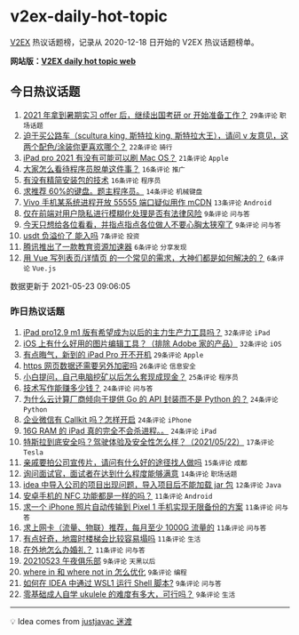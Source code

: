 # v2ex-daily-hot-topic

[V2EX](https://www.v2ex.com/) 热议话题榜，记录从 2020-12-18 日开始的 V2EX 热议话题榜单。

**网站版：[V2EX daily hot topic web](https://boojack.github.io/v2ex-daily-hot-topic-web/)**

## 今日热议话题

<!-- TODAY BEGIN -->

1. [2021 年拿到暑期实习 offer 后，继续出国考研 or 开始准备工作？](https://www.v2ex.com/t/778644) `29条评论` `职场话题`
1. [迫于买公路车（scultura king, 斯特拉 king, 斯特拉大王），请问 v 友意见，这两个配色/涂装你更喜欢哪个？](https://www.v2ex.com/t/778633) `22条评论` `骑行`
1. [iPad pro 2021 有没有可能可以刷 Mac OS？](https://www.v2ex.com/t/778642) `21条评论` `Apple`
1. [大家怎么看待程序员脱单这件事？](https://www.v2ex.com/t/778639) `16条评论` `推广`
1. [有没有精简安装包的技术](https://www.v2ex.com/t/778632) `16条评论` `程序员`
1. [求推荐 60%的键盘。题主程序员。](https://www.v2ex.com/t/778654) `14条评论` `机械键盘`
1. [Vivo 手机某系统进程开放 55555 端口疑似用作 mCDN](https://www.v2ex.com/t/778678) `13条评论` `Android`
1. [仅在前端对用户隐私进行模糊化处理是否有法律风险](https://www.v2ex.com/t/778659) `9条评论` `问与答`
1. [今天只想给各位看看，并指点指点各位做人不要心胸太狭窄了](https://www.v2ex.com/t/778668) `9条评论` `问与答`
1. [usdt 负溢价了 能入吗](https://www.v2ex.com/t/778650) `7条评论` `投资`
1. [腾讯推出了一款教育资源加速器](https://www.v2ex.com/t/778675) `6条评论` `分享发现`
1. [用 Vue 写列表页/详情页 的一个常见的需求，大神们都是如何解决的？](https://www.v2ex.com/t/778669) `6条评论` `Vue.js`

数据更新于 2021-05-23 09:06:05

<!-- TODAY END -->

### 昨日热议话题

<!-- YESTERDAY BEGIN -->

1. [iPad pro12.9 m1 版有希望成为以后的主力生产力工具吗？](https://www.v2ex.com/t/778512) `32条评论` `iPad`
1. [iOS 上有什么好用的图片编辑工具？（排除 Adobe 家的产品）](https://www.v2ex.com/t/778490) `32条评论` `iOS`
1. [有点晦气，新到的 iPad Pro 开不开机](https://www.v2ex.com/t/778493) `29条评论` `Apple`
1. [https 网页数据还需要另外加密吗](https://www.v2ex.com/t/778499) `26条评论` `信息安全`
1. [小白提问，自己电脑挖矿以后怎么套现成现金？](https://www.v2ex.com/t/778608) `25条评论` `程序员`
1. [技术写作能赚多少钱？](https://www.v2ex.com/t/778497) `24条评论` `问与答`
1. [为什么云计算厂商倾向于提供 Go 的 API 封装而不是 Python 的？](https://www.v2ex.com/t/778518) `24条评论` `Python`
1. [企业微信有 Callkit 吗？怎样开启](https://www.v2ex.com/t/778555) `24条评论` `iPhone`
1. [16G RAM 的 iPad 真的完全不会杀进程。。](https://www.v2ex.com/t/778598) `24条评论` `iPad`
1. [特斯拉到底安全吗？驾驶体验及安全性怎么样？（2021/05/22）](https://www.v2ex.com/t/778593) `17条评论` `Tesla`
1. [亲戚要拍公司宣传片，请问有什么好的途径找人做吗](https://www.v2ex.com/t/778488) `15条评论` `成都`
1. [询问面试官，面试者在达到什么程度能够满意](https://www.v2ex.com/t/778529) `14条评论` `职场话题`
1. [idea 中导入公司的项目出现问题，导入项目后不能加载 jar 包](https://www.v2ex.com/t/778487) `12条评论` `Java`
1. [安卓手机的 NFC 功能都是一样的吗？](https://www.v2ex.com/t/778614) `11条评论` `Android`
1. [求一个 iPhone 照片自动传输到 Pixel 1 手机实现无限备份的方案](https://www.v2ex.com/t/778567) `11条评论` `问与答`
1. [求上网卡（流量、物联）推荐，每月至少 1000G 流量的](https://www.v2ex.com/t/778559) `11条评论` `问与答`
1. [有点好奇，地震时楼梯会比较容易塌吗](https://www.v2ex.com/t/778539) `11条评论` `生活`
1. [在外地怎么办婚礼？](https://www.v2ex.com/t/778505) `11条评论` `问与答`
1. [20210523 午夜俱乐部](https://www.v2ex.com/t/778613) `9条评论` `天黑以后`
1. [where in 和 where not in 怎么优化](https://www.v2ex.com/t/778592) `9条评论` `编程`
1. [如何在 IDEA 中通过 WSL1 运行 Shell 脚本?](https://www.v2ex.com/t/778589) `9条评论` `问与答`
1. [零基础成人自学 ukulele 的难度有多大，可行吗？](https://www.v2ex.com/t/778572) `9条评论` `生活`

<!-- YESTERDAY END -->

---

💡 Idea comes from [justjavac 迷渡](https://github.com/justjavac/)
